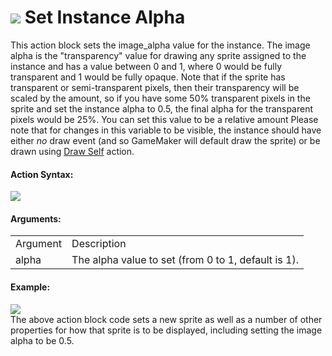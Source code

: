 #  ![](https://gms.magecorn.com/Manual/assets/Images/Scripting_Reference/Drag_And_Drop/Reference/Instance/i_Instance_Set_Alpha.png) Set Instance Alpha

This action block sets the image_alpha value for the instance. The image
alpha is the "transparency" value for drawing any sprite assigned to the
instance and has a value between 0 and 1, where 0 would be fully
transparent and 1 would be fully opaque. Note that if the sprite has
transparent or semi-transparent pixels, then their transparency will be
scaled by the amount, so if you have some 50% transparent pixels in the
sprite and set the instance alpha to 0.5, the final alpha for the
transparent pixels would be 25%. You can set this value to be a relative
amount Please note that for changes in this variable to be visible, the
instance should have either *no* draw event (and so GameMaker will
default draw the sprite) or be drawn using [Draw
Self](../Drawing/Draw_Self) action.

#### Action Syntax:

  
![](https://gms.magecorn.com/Manual/assets/Images/Scripting_Reference/Drag_And_Drop/Reference/Instance/a_Instance_Alpha.png)  

#### Arguments:

|          |                                                     |
|----------|-----------------------------------------------------|
| Argument | Description                                         |
| alpha    | The alpha value to set (from 0 to 1, default is 1). |

#### Example:

  
![](https://gms.magecorn.com/Manual/assets/Images/Scripting_Reference/Drag_And_Drop/Reference/Instance/e_Instance_Set_Sprite.png)  
The above action block code sets a new sprite as well as a number of
other properties for how that sprite is to be displayed, including
setting the image alpha to be 0.5.
